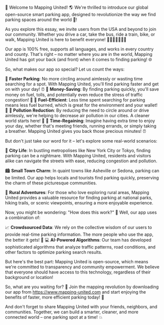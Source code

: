🚨 Welcome to Mapping United! 🌎 We're thrilled to introduce our global open-source smart parking app, designed to revolutionize the way we find parking spaces around the world 🌟!

As you explore this essay, we invite users from the USA and beyond to join our community. Whether you drive a car, take the bus, ride a train, bike, or walk, Mapping United is here to benefit everyone! 🚗🚌🚂🚴‍♀️🚶‍♂️

Our app is 100% free, supports all languages, and works in every country and county. That's right – no matter where you are in the world, Mapping United has got your back (and front) when it comes to finding parking! 🌐

So, what makes our app so special? Let us count the ways:

🔹 **Faster Parking**: No more circling around aimlessly or wasting time searching for a spot. With Mapping United, you'll find parking faster and get on with your day! ⏰
🔹 **Money-Saving**: By finding parking quickly, you'll save money on fuel, tolls, and potentially even reduce the stress of traffic congestion! 💸
🔹 **Fuel-Efficient**: Less time spent searching for parking means less fuel burned, which is great for the environment and your wallet! 🌿
🔹 **Pollution Reduction**: By reducing the need to circle around or drive aimlessly, we're helping to decrease air pollution in our cities. A cleaner world starts here! 🌟
🔹 **Time-Regaining**: Imagine having extra time to enjoy your day, whether that's meeting friends, running errands, or simply taking a breather. Mapping United gives you back those precious minutes! ⏰

But don't just take our word for it – let's explore some real-world scenarios:

🌆 **City Life**: In bustling metropolises like New York City or Tokyo, finding parking can be a nightmare. With Mapping United, residents and visitors alike can navigate the streets with ease, reducing congestion and pollution.

🏙️ **Small Town Charm**: In quaint towns like Asheville or Sedona, parking can be limited. Our app helps locals and tourists find parking quickly, preserving the charm of these picturesque communities.

🌳 **Rural Adventures**: For those who love exploring rural areas, Mapping United provides a valuable resource for finding parking at national parks, hiking trails, or scenic viewpoints, ensuring a more enjoyable experience.

Now, you might be wondering: "How does this work?" 🤔 Well, our app uses a combination of:

📈 **Crowdsourced Data**: We rely on the collective wisdom of our users to provide real-time parking information. The more people who use the app, the better it gets! 🌟
💻 **AI-Powered Algorithms**: Our team has developed sophisticated algorithms that analyze traffic patterns, road conditions, and other factors to optimize parking search results.

But here's the best part: Mapping United is open-source, which means we're committed to transparency and community empowerment. We believe that everyone should have access to this technology, regardless of their background or location!

So, what are you waiting for? 🤔 Join the mapping revolution by downloading our app from https://www.mapping-united.com and start enjoying the benefits of faster, more efficient parking today! 🎉

And don't forget to share Mapping United with your friends, neighbors, and communities. Together, we can build a smarter, cleaner, and more connected world – one parking spot at a time! 💥